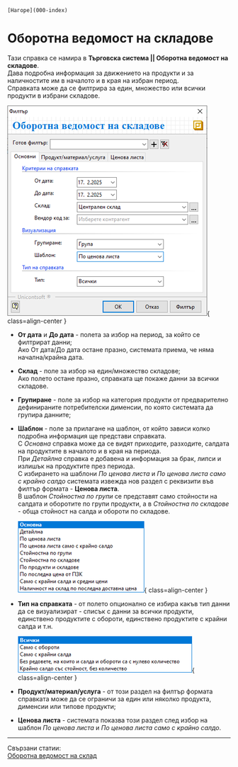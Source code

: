 ```{only} html
[Нагоре](000-index)
```

# Оборотна ведомост на складове

Тази справка се намира в **Търговска система || Оборотна ведомост на складове**.  
Дава подробна информация за движението на продукти и за наличностите им в началото и в края на избран период.  
Справката може да се филтрира за един, множество или всички продукти в избрани складове.  

![](903-turnover-sheet-warhouse1.png){ class=align-center }

 - **От дата** и **До дата** - полета за избор на период, за който се филтрират данни;  
 Ако От дата/До дата остане празно, системата приема, че няма начална/крайна дата.  

 - **Склад** - поле за избор на един/множество складове;    
 Ако полето остане празно, справката ще покаже данни за всички складове.  

 - **Групиране** - поле за избор на категория продукти от предварително дефинираните потребителски дименсии, по която системата да групира данните;   

 - **Шаблон** - поле за прилагане на шаблон, от който зависи колко подробна информация ще представи справката.  
 С *Основна* справка може да се видят приходите, разходите, салдата на продуктите в началото и в края на периода.  
 При *Детайлна* справка е добавена и информация за брак, липси и излишък на продуктите през периода.  
 С избирането на шаблони *По ценова листа* и *По ценова листа само с крайно салдо* системата извежда нов раздел с реквизити във филтър формата - **Ценова листа**.  
 В шаблон *Стойностна по групи* се представят само стойности на салдата и оборотите по групи продукти, а в *Стойностна по складове* - обща стойност на салда и обороти по складове. 

    ![](903-turnover-sheet-warhouse2.png){ class=align-center }

 - **Тип на справката** - от полето опционално се избира какъв тип данни да се визуализират - списък с данни за всички продукти, единствено продуктите с обороти, единствено продуктите с крайни салда и т.н.  

    ![](903-turnover-sheet-warhouse3.png){ class=align-center }

 - **Продукт/материал/услуга** - от този раздел на филтър формата справката може да се ограничи за един или няколко продукта, дименсии или типове продукти;  

- **Ценова листа** - системата показва този раздел след избор на шаблон *По ценова листа* и *По ценова листа само с крайно салдо*.  

___  
Свързани статии:  
[Оборотна ведомост на склад](https://www.unicontsoft.com/cms/node/158)